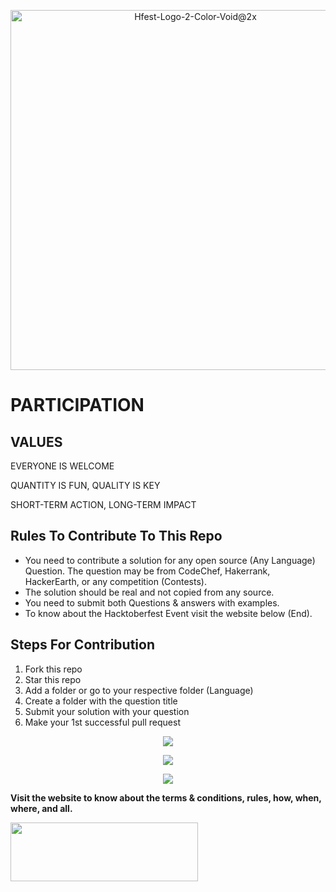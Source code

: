 <html>
<p align="center"><img width="576" alt="Hfest-Logo-2-Color-Void@2x" src="https://user-images.githubusercontent.com/72184293/193453787-7815c591-e093-4d72-9522-39cf823f60df.png"></p>

<h1>PARTICIPATION</h1>
<section id="values" class="section__StyledSection-sc-1cz1z8m-0 cxNnGP">
<div class="contents sub_content">
<h2>VALUES</h2>
EVERYONE IS WELCOME

QUANTITY IS FUN, QUALITY IS KEY

SHORT-TERM ACTION, LONG-TERM IMPACT

</div>
<h2 dir="auto">Rules To Contribute To This Repo</h2>
<ul dir="auto">
 	<li>You need to contribute a solution for any open source (Any Language) Question. The question may be from CodeChef, Hakerrank, HackerEarth, or any competition (Contests).</li>
 	<li>The solution should be real and not copied from any source.</li>
 	<li>You need to submit both Questions &amp; answers with examples.</li>
 	<li>To know about the Hacktoberfest Event visit the website below (End).</li>
</ul>
 
<h2 dir="auto">Steps For Contribution</h2>
<ol>
 	<li>Fork this repo</li>
 	<li>Star this repo</li>
 	<li>Add a folder or go to your respective folder (Language)</li>
 	<li>Create a folder with the question title</li>
 	<li>Submit your solution with your question</li>
 	<li>Make your 1st successful pull request</li>
</ol>
 <p align="center"><img src="https://user-images.githubusercontent.com/72184293/193462051-2ad7f0f5-74a4-4750-b2c8-efd843764f86.png"></p>
 <p align="center"><img src="https://user-images.githubusercontent.com/72184293/193463088-76155e81-b986-4b86-8c51-5a6137eb6ca2.png"></p>
 <p align="center"><img src="https://user-images.githubusercontent.com/72184293/193463115-48e05a71-89dd-4c2f-a341-8768278a2866.png"></p>
<div>
<div class="content__StyledDiv-sc-1ncwaz-0 kdaPkt">

<strong>Visit the website to know about the terms &amp; conditions, rules, how, when, where, and all.</strong>

</div>
</div>
</section><section id="contributors" class="section__StyledSection-sc-1cz1z8m-0 cxNnGP">
<div class="contents sub_content">
<div class="divider__StyledDiv-sc-sule6r-0 divider__DividerWrapper-sc-sule6r-1 kpoPfL DqQhk">
<div class="garnish_wrapper">
<div class="garnish short"><a href="https://codothon.com/hacktoberfest-time-to-hack-codothon/" target="_blank" rel="noopener"><img class="alignleft wp-image-9678 size-medium" src="https://www.factsprime.com/wp-content/uploads/2022/09/codothon-300x94.png" alt="" width="300" height="94" /></a></div>
<div class="garnish short"></div>
<div class="garnish long"></div>
</div>
</div>
</div>
</section>
</html>

